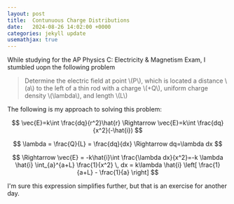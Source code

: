 ```yaml
---
layout: post
title:  Contunuous Charge Distributions
date:   2024-08-26 14:02:00 +0000
categories: jekyll update
usemathjax: true
---
```

While studying for the AP Physics C: Electricity & Magnetism Exam, I stumbled uopn the following problem

>Determine the electric field at point \\(P\\), which is located a distance \\(a\\) to the left
of a thin rod with a charge \\(+Q\\), uniform charge density \\(\lambda\\), and length \\(L\\)

The following is my approach to solving this problem:

$$
\vec{E}=k\int \frac{dq}{r^2}\hat{r} \Rightarrow \vec{E}=k\int \frac{dq}{x^2}(-\hat{i})
$$

$$
\lambda = \frac{Q}{L} = \frac{dq}{dx} \Rightarrow dq=\lambda dx
$$

$$
\Rightarrow \vec{E} = -k\hat{i}\int \frac{\lambda dx}{x^2}=-k \lambda \hat{i} \int_{a}^{a+L} \frac{1}{x^2} \, dx = k\lambda \hat{i} \left[ \frac{1}{a+L} - \frac{1}{a} \right] 
$$

I'm sure this expression simplifies further, but that is an exercise for another day.
